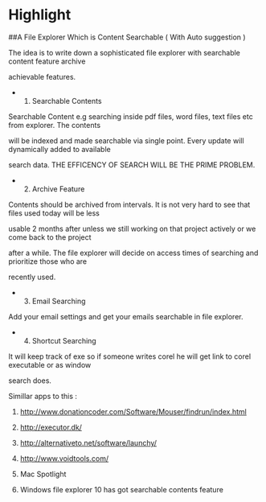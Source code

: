 # Highlight


##A File Explorer Which is Content Searchable ( With Auto suggestion )

The idea is to write down a sophisticated file explorer with searchable content feature archive

achievable features.

* 1. Searchable Contents

Searchable Content e.g searching inside pdf files, word files, text files etc from explorer. The contents

will be indexed and made searchable via single point. Every update will dynamically added to available

search data. THE EFFICENCY OF SEARCH WILL BE THE PRIME PROBLEM.

* 2. Archive Feature

Contents should be archived from intervals. It is not very hard to see that files used today will be less

usable 2 months after unless we still working on that project actively or we come back to the project

after a while. The file explorer will decide on access times of searching and prioritize those who are

recently used.

* 3. Email Searching

Add your email settings and get your emails searchable in file explorer.

* 4. Shortcut Searching

It will keep track of exe so if someone writes corel he will get link to corel executable or as window

search does.

Simillar apps to this :

1. http://www.donationcoder.com/Software/Mouser/findrun/index.html

2. http://executor.dk/

3. http://alternativeto.net/software/launchy/

4. http://www.voidtools.com/

5. Mac Spotlight

6. Windows file explorer 10 has got searchable contents feature
